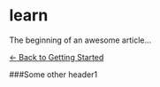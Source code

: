 # learn

The beginning of an awesome article...



[<- Back to Getting Started](../docs/?path=docs/getting-started.md)

###Some other header1
